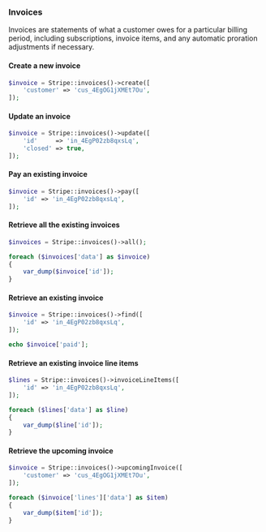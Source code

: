 ### Invoices

Invoices are statements of what a customer owes for a particular billing period, including subscriptions, invoice items, and any automatic proration adjustments if necessary.

#### Create a new invoice

```php
$invoice = Stripe::invoices()->create([
	'customer' => 'cus_4EgOG1jXMEt7Ou',
]);
```

#### Update an invoice

```php
$invoice = Stripe::invoices()->update([
	'id'     => 'in_4EgP02zb8qxsLq',
	'closed' => true,
]);
```

#### Pay an existing invoice

```php
$invoice = Stripe::invoices()->pay([
	'id' => 'in_4EgP02zb8qxsLq',
]);
```

#### Retrieve all the existing invoices

```php
$invoices = Stripe::invoices()->all();

foreach ($invoices['data'] as $invoice)
{
	var_dump($invoice['id']);
}
```

#### Retrieve an existing invoice

```php
$invoice = Stripe::invoices()->find([
	'id' => 'in_4EgP02zb8qxsLq',
]);

echo $invoice['paid'];
```

#### Retrieve an existing invoice line items

```php
$lines = Stripe::invoices()->invoiceLineItems([
	'id' => 'in_4EgP02zb8qxsLq',
]);

foreach ($lines['data'] as $line)
{
	var_dump($line['id']);
}
```

#### Retrieve the upcoming invoice

```php
$invoice = Stripe::invoices()->upcomingInvoice([
	'customer' => 'cus_4EgOG1jXMEt7Ou',
]);

foreach ($invoice['lines']['data'] as $item)
{
	var_dump($item['id']);
}
```
